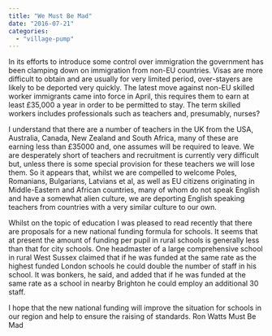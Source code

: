 ```yaml
---
title: "We Must Be Mad"
date: "2016-07-21"
categories: 
  - "village-pump"
---
```


In its efforts to introduce some control over immigration the government has been clamping down on immigration from non-EU countries. Visas are more difficult to obtain and are usually for very limited period, over-stayers are likely to be deported very quickly. The latest move against non-EU skilled worker immigrants came into force in April, this requires them to earn at least £35,000 a year in order to be permitted to stay. The term skilled workers includes professionals such as teachers and, presumably, nurses?

I understand that there are a number of teachers in the UK from the USA, Australia, Canada, New Zealand and South Africa, many of these are earning less than £35000 and, one assumes will be required to leave. We are desperately short of teachers and recruitment is currently very difficult but, unless there is some special provision for these teachers we will lose them. So it appears that, whilst we are compelled to welcome Poles, Romanians, Bulgarians, Latvians et al, as well as EU citizens originating in Middle-Eastern and African countries, many of whom do not speak English and have a somewhat alien culture, we are deporting English speaking teachers from countries with a very similar culture to our own.

Whilst on the topic of education I was pleased to read recently that there are proposals for a new national funding formula for schools. It seems that at present the amount of funding per pupil in rural schools is generally less than that for city schools. One headmaster of a large comprehensive school in rural West Sussex claimed that if he was funded at the same rate as the highest funded London schools he could double the number of staff in his school. It was bonkers, he said, and added that if he was funded at the same rate as a school in nearby Brighton he could employ an additional 30 staff.

I hope that the new national funding will improve the situation for schools in our region and help to ensure the raising of standards. Ron Watts Must Be Mad

